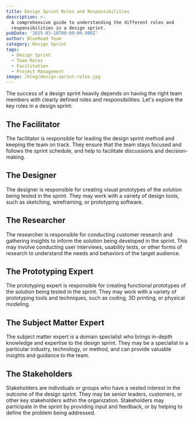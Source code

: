 ```yaml
---
title: Design Sprint Roles and Responsibilities
description: >-
  A comprehensive guide to understanding the different roles and
  responsibilities in a design sprint.
pubDate: '2025-03-10T00:00:00.000Z'
author: BlueRoad Team
category: Design Sprint
tags:
  - Design Sprint
  - Team Roles
  - Facilitation
  - Project Management
image: /blog/design-sprint-roles.jpg
---
```


The success of a design sprint heavily depends on having the right team members with clearly defined roles and responsibilities. Let's explore the key roles in a design sprint:

## The Facilitator
The facilitator is responsible for leading the design sprint method and keeping the team on track. They ensure that the team stays focused and follows the sprint schedule, and help to facilitate discussions and decision-making.

## The Designer
The designer is responsible for creating visual prototypes of the solution being tested in the sprint. They may work with a variety of design tools, such as sketching, wireframing, or prototyping software.

## The Researcher
The researcher is responsible for conducting customer research and gathering insights to inform the solution being developed in the sprint. This may involve conducting user interviews, usability tests, or other forms of research to understand the needs and behaviors of the target audience.

## The Prototyping Expert
The prototyping expert is responsible for creating functional prototypes of the solution being tested in the sprint. They may work with a variety of prototyping tools and techniques, such as coding, 3D printing, or physical modeling.

## The Subject Matter Expert
The subject matter expert is a domain specialist who brings in-depth knowledge and expertise to the design sprint. They may be a specialist in a particular industry, technology, or method, and can provide valuable insights and guidance to the team.

## The Stakeholders
Stakeholders are individuals or groups who have a vested interest in the outcome of the design sprint. They may be senior leaders, customers, or other key stakeholders within the organization. Stakeholders may participate in the sprint by providing input and feedback, or by helping to define the problem being addressed.
